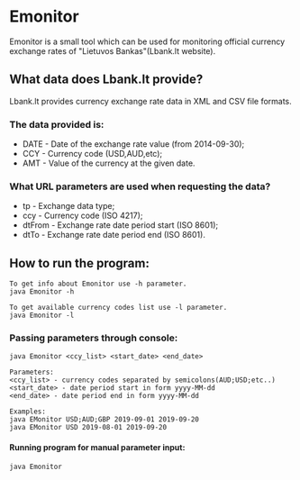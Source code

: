 # Emonitor
Emonitor is a small tool which can be used for monitoring official currency exchange rates of "Lietuvos Bankas"(Lbank.lt website).

## What data does Lbank.lt provide?
Lbank.lt provides currency exchange rate data in XML and CSV file formats.

### The data provided is:
- DATE - Date of the exchange rate value (from 2014-09-30);
- CCY - Currency code (USD,AUD,etc);
- AMT - Value of the currency at the given date.

### What URL parameters are used when requesting the data?
- tp - Exchange data type;
- ccy - Currency code (ISO 4217);
- dtFrom - Exchange rate date period start (ISO 8601);
- dtTo - Exchange rate date period end (ISO 8601).

## How to run the program:
	To get info about Emonitor use -h parameter.
	java Emonitor -h 
	
	To get available currency codes list use -l parameter.
	java Emonitor -l
### Passing parameters through console:
	java Emonitor <ccy_list> <start_date> <end_date>
	
	Parameters:
	<ccy_list> - currency codes separated by semicolons(AUD;USD;etc..)
	<start_date> - date period start in form yyyy-MM-dd 
	<end_date> - date period end in form yyyy-MM-dd
	
	Examples:
	java EMonitor USD;AUD;GBP 2019-09-01 2019-09-20
	java EMonitor USD 2019-08-01 2019-09-20

#### Running program for manual parameter input:
	java Emonitor
